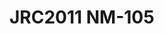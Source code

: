<a name="material" />

# JRC2011 NM-105
<script type="application/ld+json">
  {
    "@context": "https://schema.org/",
    "@type": "ChemicalSubstance",
    "http://purl.org/dc/terms/conformsTo":
      {
        "@type": "CreativeWork",
        "@id": "https://bioschemas.org/profiles/ChemicalSubstance/0.4-RELEASE/"
      },
    "@id": "https://egonw.github.io/nanowiki/nanowiki345.html#material",
    "name": "JRC2011 NM-105",
    "sameAs": "http://127.0.0.1/mediawiki/index.php/Special:URIResolver/JRC2011_NM-2D105"
  }
</script>

